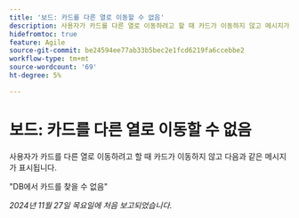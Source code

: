 ```yaml
---
title: '보드: 카드를 다른 열로 이동할 수 없음'
description: 사용자가 카드를 다른 열로 이동하려고 할 때 카드가 이동하지 않고 메시지가 표시됩니다.
hidefromtoc: true
feature: Agile
source-git-commit: be24594ee77ab33b5bec2e1fcd6219fa6ccebbe2
workflow-type: tm+mt
source-wordcount: '69'
ht-degree: 5%

---
```



# 보드: 카드를 다른 열로 이동할 수 없음

사용자가 카드를 다른 열로 이동하려고 할 때 카드가 이동하지 않고 다음과 같은 메시지가 표시됩니다.

&quot;DB에서 카드를 찾을 수 없음&quot;

_2024년 11월 27일 목요일에 처음 보고되었습니다._
